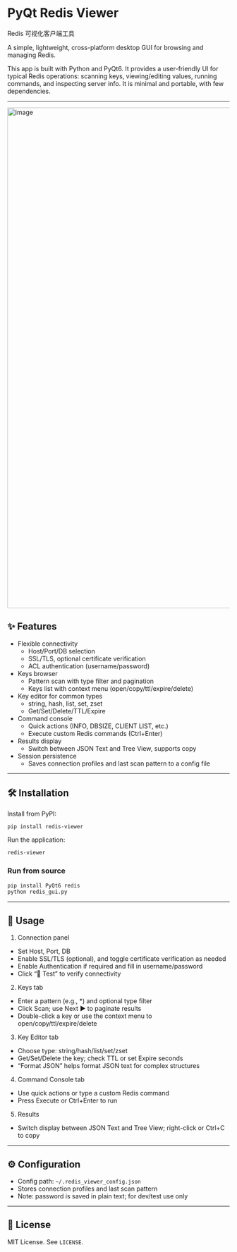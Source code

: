 # PyQt Redis Viewer
Redis 可视化客户端工具

A simple, lightweight, cross-platform desktop GUI for browsing and managing Redis.

This app is built with Python and PyQt6. It provides a user-friendly UI for typical Redis operations: scanning keys, viewing/editing values, running commands, and inspecting server info. It is minimal and portable, with few dependencies.

---
<img width="1942" height="1136" alt="image" src="https://github.com/user-attachments/assets/6826b523-7294-4ed5-a030-eab1ff1dd906" />


## ✨ Features

- Flexible connectivity
  - Host/Port/DB selection
  - SSL/TLS, optional certificate verification
  - ACL authentication (username/password)
- Keys browser
  - Pattern scan with type filter and pagination
  - Keys list with context menu (open/copy/ttl/expire/delete)
- Key editor for common types
  - string, hash, list, set, zset
  - Get/Set/Delete/TTL/Expire
- Command console
  - Quick actions (INFO, DBSIZE, CLIENT LIST, etc.)
  - Execute custom Redis commands (Ctrl+Enter)
- Results display
  - Switch between JSON Text and Tree View, supports copy
- Session persistence
  - Saves connection profiles and last scan pattern to a config file

---

## 🛠️ Installation

Install from PyPI:

```bash
pip install redis-viewer
```

Run the application:

```bash
redis-viewer
```

### Run from source

```bash
pip install PyQt6 redis
python redis_gui.py
```

---

## 🚀 Usage

1) Connection panel
- Set Host, Port, DB
- Enable SSL/TLS (optional), and toggle certificate verification as needed
- Enable Authentication if required and fill in username/password
- Click “🔌 Test” to verify connectivity

2) Keys tab
- Enter a pattern (e.g., *) and optional type filter
- Click Scan; use Next ▶ to paginate results
- Double-click a key or use the context menu to open/copy/ttl/expire/delete

3) Key Editor tab
- Choose type: string/hash/list/set/zset
- Get/Set/Delete the key; check TTL or set Expire seconds
- “Format JSON” helps format JSON text for complex structures

4) Command Console tab
- Use quick actions or type a custom Redis command
- Press Execute or Ctrl+Enter to run

5) Results
- Switch display between JSON Text and Tree View; right-click or Ctrl+C to copy

---

## ⚙️ Configuration

- Config path: `~/.redis_viewer_config.json`
- Stores connection profiles and last scan pattern
- Note: password is saved in plain text; for dev/test use only

---

## 📜 License

MIT License. See `LICENSE`.
